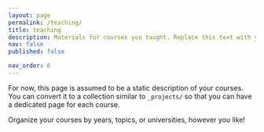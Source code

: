 ```yaml
---
layout: page
permalink: /teaching/
title: teaching
description: Materials for courses you taught. Replace this text with your description.
nav: false
published: false

nav_order: 6
---
```


For now, this page is assumed to be a static description of your courses. You can convert it to a collection similar to `_projects/` so that you can have a dedicated page for each course.

Organize your courses by years, topics, or universities, however you like!
